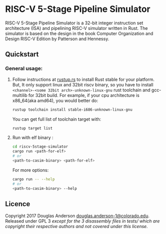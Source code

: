 # RISC-V 5-Stage Pipeline Simulator 

RISC-V 5-Stage Pipeline Simulator is a 32-bit integer instruction
set architecture (ISA) and pipelining RISC-V simulator written in
Rust. The simulator is based on the design in the book Computer
Organization and Design RISC-V Edition by Patterson and Hennessy.


## Quickstart

### General usage:

1) Follow instructions at [rustup.rs](https://rustup.rs/) to install Rust stable for your platform.  
    But, It only support linux and 32bit riscv binary, so you have to install `<channel>-<some 32bit arch>-unknown-linux-gnu` rust toolchain and gcc-multilib for 32bit build.
    For example, if your cpu architecture is x86_64(aka amd64), you would better do:
    ```bash
    rustup toolchain install stable-i686-unknown-linux-gnu
    ```
    You can get full list of toolchain target with:
    ```bash
    rustup target list
    ```
2) Run with elf binary :
    ```bash
    cd riscv-5stage-simulator
    cargo run <path-for-elf>
    # or
    <path-to-casim-binary> <path-for-elf>
    ```

    For more options:
    ```bash
    cargo run -- --help
    # or
    <path-to-casim-binary> --help
    ```

## Licence

Copyright 2017 Douglas Anderson <douglas.anderson-1@colorado.edu>. Released
under GPL 3 _except for the 3 disassembly files in tests/ which are copyright
their respective authors and not covered under this license._
